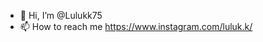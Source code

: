 - 👋 Hi, I’m @Lulukk75
- 📫 How to reach me https://www.instagram.com/luluk.k/

<!---
Lulukk75/Lulukk75 is a ✨ special ✨ repository because its `README.md` (this file) appears on your GitHub profile.
You can click the Preview link to take a look at your changes.
--->
